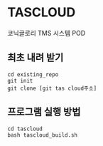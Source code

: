# TASCLOUD

코닉글로리 TMS 시스템 POD

## 최초 내려 받기
```
cd existing_repo
git init
git clone [git tas cloud주소]
```
## 프로그램 실행 방법
```
cd tascloud
bash tascloud_build.sh
```